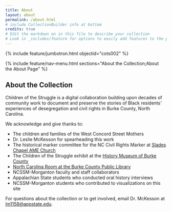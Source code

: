 ```yaml
---
title: About
layout: about
permalink: /about.html
# include CollectionBuilder info at bottom
credits: true
# Edit the markdown on in this file to describe your collection
# Look in _includes/feature for options to easily add features to the page
---
```


{% include feature/jumbotron.html objectid="cots002" %}

{% include feature/nav-menu.html sections="About the Collection;About the About Page" %}

## About the Collection

Children of the Struggle is a digital collaboration building upon decades of community work to document and preserve the stories of Black residents' experiences of desegregation and civil rights in Burke County, North Carolina.

We acknowledge and give thanks to:

- The children and families of the West Concord Street Mothers
- Dr. Leslie McKesson for spearheading this work
- The historical marker committee for the NC Civil Rights Marker at [Slades Chapel AME Church](https://aahc.nc.gov/programs/nc-civil-rights-trail/nc-civil-rights-virtual-trail/slades-chapel-1961)
- The Children of the Struggle exhibit at the [History Museum of Burke County](https://www.thehistorymuseumofburke.org/)
- [North Carolina Room at the Burke County Public Library](https://bcpls.org/index.php/ncroom/)
- NCSSM-Morganton faculty and staff collaborators
- Appalachian State students who conducted oral history interviews
- NCSSM-Morganton students who contributed to visualizations on this site

For questions about the collection or to get involved, email Dr. McKesson at lm1158@appstate.edu.
